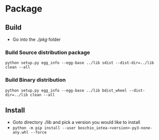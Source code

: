 <!---
  Copyright (c) 2021 Bosch.IO GmbH

  This Source Code Form is subject to the terms of the Mozilla Public
  License, v. 2.0. If a copy of the MPL was not distributed with this
  file, You can obtain one at https://mozilla.org/MPL/2.0/.

  SPDX-License-Identifier: MPL-2.0
-->

# Package

## Build

- Go into the _./pkg_ folder

### Build Source distribution package

`python setup.py egg_info --egg-base ../lib sdist --dist-dir=../lib clean --all`

### Build Binary distribution

`python setup.py egg_info --egg-base ../lib bdist_wheel --dist-dir=../lib clean --all`

## Install

- Goto directory ./lib and pick a version you would like to install<br>
- `python -m pip install --user boschio_iotea-<version>-py3-none-any.whl --force`
